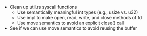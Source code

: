 - Clean up util.rs syscall functions
  - Use semantically meaningful int types (e.g., usize vs. u32)
  - Use impl to make open, read, write, and close methods of fd
  - Use move semantics to avoid an explicit close() call
- See if we can use move semantics to avoid reusing the buffer
